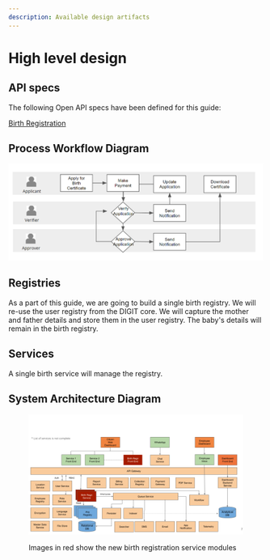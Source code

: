 ```yaml
---
description: Available design artifacts
---
```


# High level design

## API specs

The following Open API specs have been defined for this guide:

[Birth Registration](https://github.com/egovernments/DIGIT-Dev/blob/birth-registration-service/municipal-services/birth-registration/birth-registration-api-spec.yaml)

## Process Workflow Diagram

![Basic workflow/swimlane diagram](<../../../../../.gitbook/assets/image (21).png>)

## Registries

As a part of this guide, we are going to build a single birth registry. We will re-use the user registry from the DIGIT core. We will capture the mother and father details and store them in the user registry. The baby's details will remain in the birth registry.&#x20;

## Services

A single birth service will manage the registry.

## System Architecture Diagram

<figure><img src="../../../../../.gitbook/assets/Ideas (1).png" alt=""><figcaption><p>Images in red show the new birth registration service modules</p></figcaption></figure>

